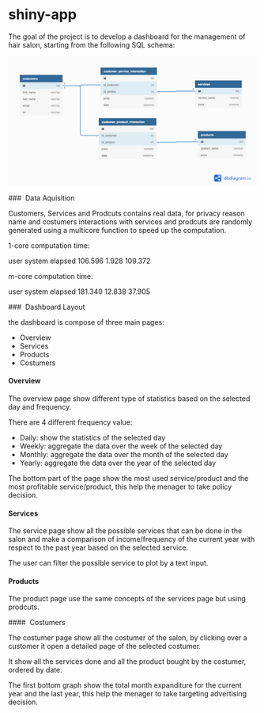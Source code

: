 # shiny-app
The goal of the project is to develop a dashboard for the management of hair salon, starting from the following SQL schema:

![](./sqlschema.png)

###  Data Aquisition

Customers, Services and Prodcuts contains real data, for privacy reason name and costumers interactions with services and prodcuts are randomly generated using a multicore function to speed up the computation.

1-core computation time:

   user  system elapsed 
106.596   1.928 109.372 

m-core computation time:

   user  system elapsed 
181.340  12.838  37.905 



###  Dashboard Layout

the dashboard is compose of three main pages: 

* Overview 
* Services
* Products
* Costumers

####  Overview

The overview page show different type of statistics based on the selected day and frequency.

There are 4 different frequency value:

* Daily: show the statistics of the selected day
* Weekly: aggregate the data over the week of the selected day
* Monthly: aggregate the data over the month of the selected day
* Yearly: aggregate the data over the year of the selected day

The bottom part of the page show the most used service/product and the most profitable service/product, this help the menager to take policy decision.

####  Services

The service page show all the possible services that can be done in the salon and make a comparison of income/frequency of the current year with respect to the past year based on the selected service.

The user can filter the possible service to plot by a text input.

####  Products

The product page use the same concepts of the services page but using prodcuts.

####  Costumers

The costumer page show all the costumer of the salon, by clicking over a customer it open a detailed page of the selected costumer.

It show all the services done and all the product bought by the costumer, ordered by date.

The first  bottom graph show the total month expanditure for the current year and the last year, this help the menager to take targeting advertising decision.

